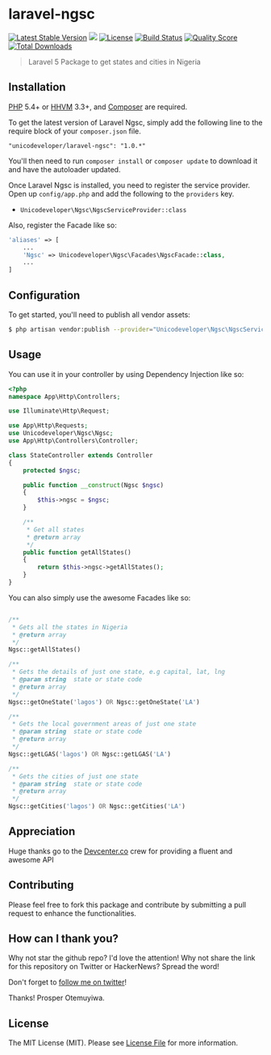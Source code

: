 # laravel-ngsc

[![Latest Stable Version](https://poser.pugx.org/unicodeveloper/laravel-ngsc/v/stable.svg)](https://packagist.org/packages/unicodeveloper/laravel-ngsc)
![](https://img.shields.io/badge/unicodeveloper-approved-brightgreen.svg)
[![License](https://poser.pugx.org/unicodeveloper/laravel-ngsc/license.svg)](LICENSE.md)
[![Build Status](https://img.shields.io/travis/unicodeveloper/laravel-ngsc.svg)](https://travis-ci.org/unicodeveloper/laravel-ngsc)
[![Quality Score](https://img.shields.io/scrutinizer/g/unicodeveloper/laravel-ngsc.svg?style=flat-square)](https://scrutinizer-ci.com/g/unicodeveloper/laravel-ngsc)
[![Total Downloads](https://img.shields.io/packagist/dt/unicodeveloper/laravel-ngsc.svg?style=flat-square)](https://packagist.org/packages/unicodeveloper/laravel-ngsc)

> Laravel 5 Package to get states and cities in Nigeria

## Installation

[PHP](https://php.net) 5.4+ or [HHVM](http://hhvm.com) 3.3+, and [Composer](https://getcomposer.org) are required.

To get the latest version of Laravel Ngsc, simply add the following line to the require block of your `composer.json` file.

```
"unicodeveloper/laravel-ngsc": "1.0.*"
```

You'll then need to run `composer install` or `composer update` to download it and have the autoloader updated.

Once Laravel Ngsc is installed, you need to register the service provider. Open up `config/app.php` and add the following to the `providers` key.

* `Unicodeveloper\Ngsc\NgscServiceProvider::class`

Also, register the Facade like so:

```php
'aliases' => [
    ...
    'Ngsc' => Unicodeveloper\Ngsc\Facades\NgscFacade::class,
    ...
]
```

## Configuration

To get started, you'll need to publish all vendor assets:

```bash
$ php artisan vendor:publish --provider="Unicodeveloper\Ngsc\NgscServiceProvider"
```

## Usage

You can use it in your controller by using Dependency Injection like so:

```php
<?php
namespace App\Http\Controllers;

use Illuminate\Http\Request;

use App\Http\Requests;
use Unicodeveloper\Ngsc\Ngsc;
use App\Http\Controllers\Controller;

class StateController extends Controller
{
    protected $ngsc;

    public function __construct(Ngsc $ngsc)
    {
        $this->ngsc = $ngsc;
    }

    /**
     * Get all states
     * @return array
     */
    public function getAllStates()
    {
        return $this->ngsc->getAllStates();
    }
}
```

You can also simply use the awesome Facades like so:

```php

/**
 * Gets all the states in Nigeria
 * @return array
 */
Ngsc::getAllStates()

/**
 * Gets the details of just one state, e.g capital, lat, lng
 * @param string  state or state code
 * @return array
 */
Ngsc::getOneState('lagos') OR Ngsc::getOneState('LA')

/**
 * Gets the local government areas of just one state
 * @param string  state or state code
 * @return array
 */
Ngsc::getLGAS('lagos') OR Ngsc::getLGAS('LA')

/**
 * Gets the cities of just one state
 * @param string  state or state code
 * @return array
 */
Ngsc::getCities('lagos') OR Ngsc::getCities('LA')
```

## Appreciation

Huge thanks go to the [Devcenter.co](http://devcenter.co) crew for providing a fluent and awesome API

## Contributing

Please feel free to fork this package and contribute by submitting a pull request to enhance the functionalities.

## How can I thank you?

Why not star the github repo? I'd love the attention! Why not share the link for this repository on Twitter or HackerNews? Spread the word!

Don't forget to [follow me on twitter](https://twitter.com/unicodeveloper)!

Thanks!
Prosper Otemuyiwa.

## License

The MIT License (MIT). Please see [License File](LICENSE.md) for more information.
